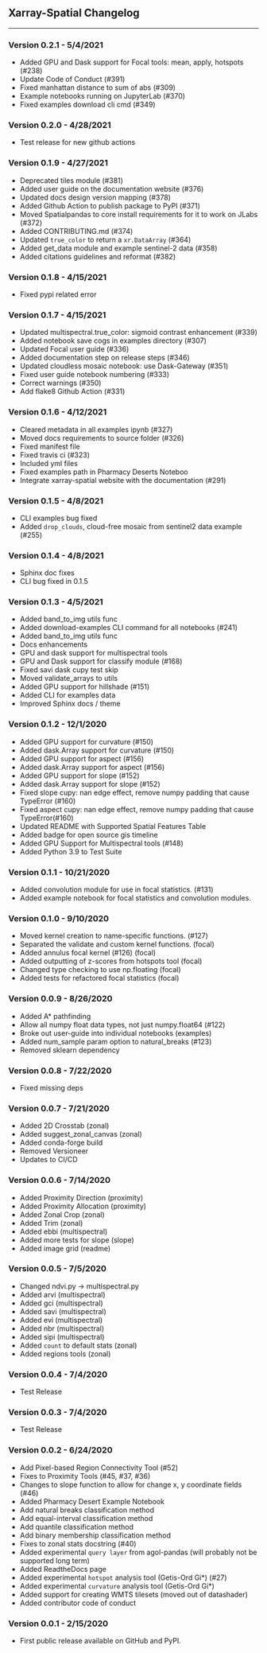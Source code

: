 ## Xarray-Spatial Changelog
-----------

### Version 0.2.1 - 5/4/2021
- Added GPU and Dask support for Focal tools: mean, apply, hotspots (#238) 
- Update Code of Conduct (#391)
- Fixed manhattan distance to sum of abs (#309)
- Example notebooks running on JupyterLab (#370)
- Fixed examples download cli cmd (#349)

### Version 0.2.0 - 4/28/2021
- Test release for new github actions

### Version 0.1.9 - 4/27/2021
- Deprecated tiles module (#381)
- Added user guide on the documentation website (#376)
- Updated docs design version mapping (#378)
- Added Github Action to publish package to PyPI (#371)
- Moved Spatialpandas to core install requirements for it to work on JLabs (#372)
- Added CONTRIBUTING.md (#374)
- Updated `true_color` to return a `xr.DataArray` (#364)
- Added get_data module and example sentinel-2 data (#358)
- Added citations guidelines and reformat (#382)

### Version 0.1.8 - 4/15/2021
- Fixed pypi related error

### Version 0.1.7 - 4/15/2021
- Updated multispectral.true_color: sigmoid contrast enhancement (#339)
- Added notebook save cogs in examples directory (#307)
- Updated Focal user guide (#336)
- Added documentation step on release steps (#346)
- Updated cloudless mosaic notebook: use Dask-Gateway (#351)
- Fixed user guide notebook numbering (#333)
- Correct warnings (#350)
- Add flake8 Github Action (#331)

### Version 0.1.6 - 4/12/2021
- Cleared metadata in all examples ipynb (#327)
- Moved docs requirements to source folder (#326)
- Fixed manifest file
- Fixed travis ci (#323)
- Included yml files
- Fixed examples path in Pharmacy Deserts Noteboo
- Integrate xarray-spatial website with the documentation (#291)

### Version 0.1.5 - 4/8/2021
- CLI examples bug fixed
- Added `drop_clouds`, cloud-free mosaic from sentinel2 data example (#255)

### Version 0.1.4 - 4/8/2021
- Sphinx doc fixes
- CLI bug fixed in 0.1.5

### Version 0.1.3 - 4/5/2021
- Added band_to_img utils func
- Added download-examples CLI command for all notebooks (#241)
- Added band_to_img utils func
- Docs enhancements
- GPU and dask support for multispectral tools
- GPU and Dask support for classify module (#168)
- Fixed savi dask cupy test skip
- Moved validate_arrays to utils
- Added GPU support for hillshade (#151)
- Added CLI for examples data
- Improved Sphinx docs / theme

### Version 0.1.2 - 12/1/2020
- Added GPU support for curvature (#150)
- Added dask.Array support for curvature (#150)
- Added GPU support for aspect (#156)
- Added dask.Array support for aspect (#156)
- Added GPU support for slope (#152)
- Added dask.Array support for slope (#152)
- Fixed slope cupy: nan edge effect, remove numpy padding that cause TypeError (#160)
- Fixed aspect cupy: nan edge effect, remove numpy padding that cause TypeError(#160)
- Updated README with Supported Spatial Features Table
- Added badge for open source gis timeline
- Added GPU Support for Multispectral tools (#148)
- Added Python 3.9 to Test Suite

### Version 0.1.1 - 10/21/2020
- Added convolution module for use in focal statistics. (#131)
- Added example notebook for focal statistics and convolution modules.

### Version 0.1.0 - 9/10/2020
- Moved kernel creation to name-specific functions. (#127)
- Separated the validate and custom kernel functions. (focal)
- Added annulus focal kernel (#126) (focal)
- Added outputting of z-scores from hotspots tool (focal)
- Changed type checking to use np.floating (focal)
- Added tests for refactored focal statistics (focal)

### Version 0.0.9 - 8/26/2020
- Added A* pathfinding
- Allow all numpy float data types, not just numpy.float64 (#122)
- Broke out user-guide into individual notebooks  (examples)
- Added num_sample param option to natural_breaks (#123)
- Removed sklearn dependency

### Version 0.0.8 - 7/22/2020
- Fixed missing deps

### Version 0.0.7 - 7/21/2020
- Added 2D Crosstab (zonal)
- Added suggest_zonal_canvas (zonal)
- Added conda-forge build
- Removed Versioneer
- Updates to CI/CD

### Version 0.0.6 - 7/14/2020
- Added Proximity Direction (proximity)
- Added Proximity Allocation (proximity)
- Added Zonal Crop (zonal)
- Added Trim (zonal)
- Added ebbi (multispectral)
- Added more tests for slope (slope)
- Added image grid (readme)

### Version 0.0.5 - 7/5/2020
- Changed ndvi.py -> multispectral.py
- Added arvi (multispectral)
- Added gci (multispectral)
- Added savi (multispectral)
- Added evi (multispectral)
- Added nbr (multispectral)
- Added sipi (multispectral)
- Added `count` to default stats (zonal)
- Added regions tools (zonal)

### Version 0.0.4 - 7/4/2020
- Test Release

### Version 0.0.3 - 7/4/2020
- Test Release

### Version 0.0.2 - 6/24/2020
- Add Pixel-based Region Connectivity Tool (#52)
- Fixes to Proximity Tools (#45, #37, #36)
- Changes to slope function to allow for change x, y coordinate fields (#46)
- Added Pharmacy Desert Example Notebook
- Add natural breaks classification method
- Add equal-interval classification method
- Add quantile classification method
- Add binary membership classification method
- Fixes to zonal stats docstring (#40)
- Added experimental `query layer` from agol-pandas (will probably not be supported long term)
- Added ReadtheDocs page
- Added experimental `hotspot` analysis tool (Getis-Ord Gi*) (#27)
- Added experimental `curvature` analysis tool (Getis-Ord Gi*)
- Added support for creating WMTS tilesets (moved out of datashader)
- Added contributor code of conduct

### Version 0.0.1 - 2/15/2020
- First public release available on GitHub and PyPI.
